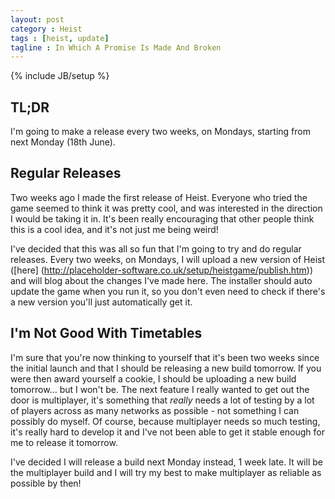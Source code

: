 ```yaml
---
layout: post
category : Heist
tags : [heist, update]
tagline : In Which A Promise Is Made And Broken
---
```

{% include JB/setup %}


## TL;DR

I'm going to make a release every two weeks, on Mondays, starting from next Monday (18th June).

## Regular Releases

Two weeks ago I made the first release of Heist. Everyone who tried the game seemed to think it was pretty cool, and was interested in the direction I would be taking it in. It's been really encouraging that other people think this is a cool idea, and it's not just me being weird!

I've decided that this was all so fun that I'm going to try and do regular releases. Every two weeks, on Mondays, I will upload a new version of Heist ([here] (http://placeholder-software.co.uk/setup/heistgame/publish.htm)) and will blog about the changes I've made here. The installer should auto update the game when you run it, so you don't even need to check if there's a new version you'll just automatically get it.

## I'm Not Good With Timetables

I'm sure that you're now thinking to yourself that it's been two weeks since the initial launch and that I should be releasing a new build tomorrow. If you were then award yourself a cookie, I should be uploading a new build tomorrow... but I won't be. The next feature I really wanted to get out the door is multiplayer, it's something that _really_ needs a lot of testing by a lot of players across as many networks as possible - not something I can possibly do myself. Of course, because multiplayer needs so much testing, it's really hard to develop it and I've not been able to get it stable enough for me to release it tomorrow.

I've decided I will release a build next Monday instead, 1 week late. It will be the multiplayer build and I will try my best to make multiplayer as reliable as possible by then!
